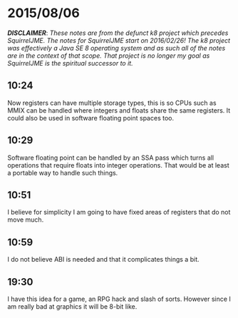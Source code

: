 # 2015/08/06

***DISCLAIMER***: _These notes are from the defunct k8 project which_
_precedes SquirrelJME. The notes for SquirrelJME start on 2016/02/26!_
_The k8 project was effectively a Java SE 8 operating system and as such_
_all of the notes are in the context of that scope. That project is no_
_longer my goal as SquirrelJME is the spiritual successor to it._

## 10:24

Now registers can have multiple storage types, this is so CPUs such as MMIX
can be handled where integers and floats share the same registers. It could
also be used in software floating point spaces too.

## 10:29

Software floating point can be handled by an SSA pass which turns all
operations that require floats into integer operations. That would be at least
a portable way to handle such things.

## 10:51

I believe for simplicity I am going to have fixed areas of registers that do
not move much.

## 10:59

I do not believe ABI is needed and that it complicates things a bit.

## 19:30

I have this idea for a game, an RPG hack and slash of sorts. However since I
am really bad at graphics it will be 8-bit like.

